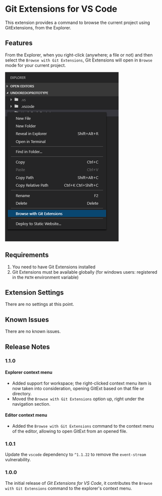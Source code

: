 # Git Extensions for VS Code

This extension provides a command to browse the current project using GitExtensions, from the Explorer.

## Features

From the Explorer, when you right-click (anywhere; a file or not) and then select the `Browse with Git Extensions`, Git Extensions will open in `Browse` mode for your current project.

![Browse with Git Extensions](images/BrowseContextMenuOpen.png)

## Requirements

1. You need to have Git Extensions installed
1. Git Extensions must be available globally (for windows users: registered in the `PATH` environment variable)

## Extension Settings

There are no settings at this point.

## Known Issues

There are no known issues.

## Release Notes

### 1.1.0

#### Explorer context menu

-   Added support for workspace; the right-clicked context menu item is now taken into consideration, opening GitExt based on that file or directory.
-   Moved the `Browse with Git Extensions` option up, right under the navigation section.

#### Editor context menu

-   Added the `Browse with Git Extensions` command to the context menu of the editor, allowing to open GitExt from an opened file.

### 1.0.1

Update the `vscode` dependency to `^1.1.22` to remove the `event-stream` vulnerability.

### 1.0.0

The initial release of _Git Extensions for VS Code_, it contributes the `Browse with Git Extensions` command to the explorer's context menu.
